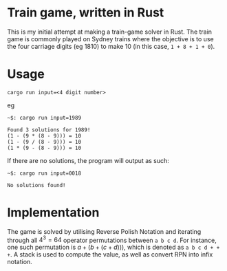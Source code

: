 # Train game, written in Rust

This is my initial attempt at making a train-game solver in Rust. The train game is commonly played on Sydney trains where the objective is to use the four carriage digits (eg 1810) to make 10 (in this case, `1 + 8 + 1 + 0`).

# Usage

`cargo run input=<4 digit number>`

eg

```
~$: cargo run input=1989

Found 3 solutions for 1989!
(1 - (9 * (8 - 9))) = 10
(1 - (9 / (8 - 9))) = 10
(1 * (9 - (8 - 9))) = 10
```

If there are no solutions, the program will output as such:

```
~$: cargo run input=0018

No solutions found!
```

# Implementation

The game is solved by utilising Reverse Polish Notation and iterating through all $4^3=64$ operator permutations between `a b c d`. For instance, one such permutation is $a + (b + (c + d)))$, which is denoted as `a b c d + + +`. A stack is used to compute the value, as well as convert RPN into infix notation.
